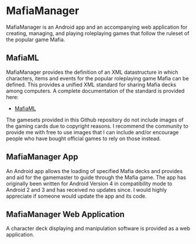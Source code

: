 # MafiaManager

MafiaManager is an Android app and an accompanying web application for creating, managing, and playing roleplaying games that follow the ruleset of the popular game Mafia.

## MafiaML
MafiaManager provides the definition of an XML datastructure in which characters, items and events for the popular roleplaying game Mafia can be defined.
This provides a unified XML standard for sharing Mafia decks among computers.
A complete documentation of the standard is provided here:

- [MafiaML](mafiaml.md)

The gamesets provided in this Github repository do not include images of the gaming cards due to copyright reasons. I recommend the community to provide me with free to use images that I can include and/or encourage people who have bought official games to rely on those instead.
## MafiaManager App
An Android app allows the loading of specified Mafia decks and provides and aid for the gamemaster to guide through the Mafia game.
The app has originally been written for Android Version 4 in compatibility mode to Android 2 and 3 and has received no updates since. I would highly appreciate if someone would update the app and its code.
## MafiaManager Web Application
A character deck displaying and manipulation software is provided as a web application.



